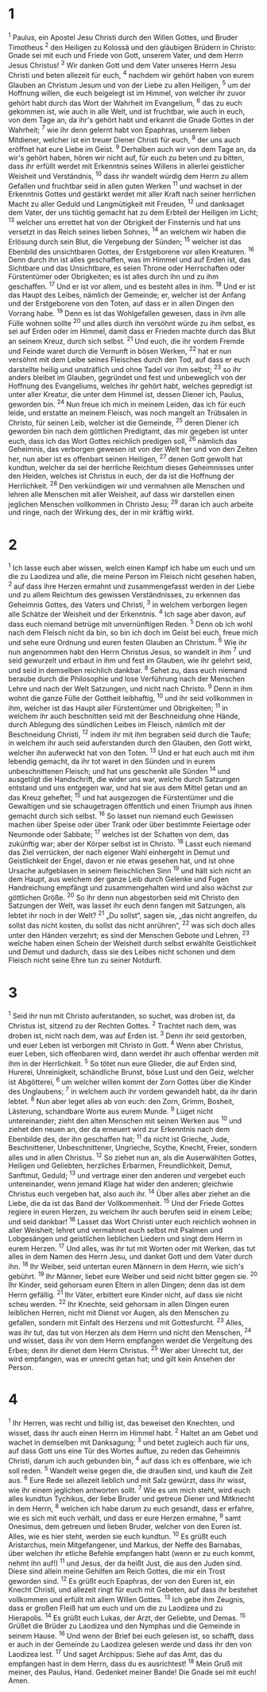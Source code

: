 # 1
<sup>1</sup> Paulus, ein Apostel Jesu Christi durch den Willen Gottes, und Bruder Timotheus <sup>2</sup> den Heiligen zu Kolossä und den gläubigen Brüdern in Christo: Gnade sei mit euch und Friede von Gott, unserem Vater, und dem Herrn Jesus Christus! <sup>3</sup> Wir danken Gott und dem Vater unseres Herrn Jesu Christi und beten allezeit für euch, <sup>4</sup> nachdem wir gehört haben von eurem Glauben an Christum Jesum und von der Liebe zu allen Heiligen, <sup>5</sup> um der Hoffnung willen, die euch beigelegt ist im Himmel, von welcher ihr zuvor gehört habt durch das Wort der Wahrheit im Evangelium, <sup>6</sup> das zu euch gekommen ist, wie auch in alle Welt, und ist fruchtbar, wie auch in euch, von dem Tage an, da ihr's gehört habt und erkannt die Gnade Gottes in der Wahrheit; <sup>7</sup> wie ihr denn gelernt habt von Epaphras, unserem lieben Mitdiener, welcher ist ein treuer Diener Christi für euch, <sup>8</sup> der uns auch eröffnet hat eure Liebe im Geist. <sup>9</sup> Derhalben auch wir von dem Tage an, da wir's gehört haben, hören wir nicht auf, für euch zu beten und zu bitten, dass ihr erfüllt werdet mit Erkenntnis seines Willens in allerlei geistlicher Weisheit und Verständnis, <sup>10</sup> dass ihr wandelt würdig dem Herrn zu allem Gefallen und fruchtbar seid in allen guten Werken <sup>11</sup> und wachset in der Erkenntnis Gottes und gestärkt werdet mit aller Kraft nach seiner herrlichen Macht zu aller Geduld und Langmütigkeit mit Freuden, <sup>12</sup> und danksaget dem Vater, der uns tüchtig gemacht hat zu dem Erbteil der Heiligen im Licht; <sup>13</sup> welcher uns errettet hat von der Obrigkeit der Finsternis und hat uns versetzt in das Reich seines lieben Sohnes, <sup>14</sup> an welchem wir haben die Erlösung durch sein Blut, die Vergebung der Sünden; <sup>15</sup> welcher ist das Ebenbild des unsichtbaren Gottes, der Erstgeborene vor allen Kreaturen. <sup>16</sup> Denn durch ihn ist alles geschaffen, was im Himmel und auf Erden ist, das Sichtbare und das Unsichtbare, es seien Throne oder Herrschaften oder Fürstentümer oder Obrigkeiten; es ist alles durch ihn und zu ihm geschaffen. <sup>17</sup> Und er ist vor allem, und es besteht alles in ihm. <sup>18</sup> Und er ist das Haupt des Leibes, nämlich der Gemeinde; er, welcher ist der Anfang und der Erstgeborene von den Toten, auf dass er in allen Dingen den Vorrang habe. <sup>19</sup> Denn es ist das Wohlgefallen gewesen, dass in ihm alle Fülle wohnen sollte <sup>20</sup> und alles durch ihn versöhnt würde zu ihm selbst, es sei auf Erden oder im Himmel, damit dass er Frieden machte durch das Blut an seinem Kreuz, durch sich selbst. <sup>21</sup> Und euch, die ihr vordem Fremde und Feinde waret durch die Vernunft in bösen Werken, <sup>22</sup> hat er nun versöhnt mit dem Leibe seines Fleisches durch den Tod, auf dass er euch darstellte heilig und unsträflich und ohne Tadel vor ihm selbst; <sup>23</sup> so ihr anders bleibet im Glauben, gegründet und fest und unbeweglich von der Hoffnung des Evangeliums, welches ihr gehört habt, welches gepredigt ist unter aller Kreatur, die unter dem Himmel ist, dessen Diener ich, Paulus, geworden bin. <sup>24</sup> Nun freue ich mich in meinem Leiden, das ich für euch leide, und erstatte an meinem Fleisch, was noch mangelt an Trübsalen in Christo, für seinen Leib, welcher ist die Gemeinde, <sup>25</sup> deren Diener ich geworden bin nach dem göttlichen Predigtamt, das mir gegeben ist unter euch, dass ich das Wort Gottes reichlich predigen soll, <sup>26</sup> nämlich das Geheimnis, das verborgen gewesen ist von der Welt her und von den Zeiten her, nun aber ist es offenbart seinen Heiligen, <sup>27</sup> denen Gott gewollt hat kundtun, welcher da sei der herrliche Reichtum dieses Geheimnisses unter den Heiden, welches ist Christus in euch, der da ist die Hoffnung der Herrlichkeit. <sup>28</sup> Den verkündigen wir und vermahnen alle Menschen und lehren alle Menschen mit aller Weisheit, auf dass wir darstellen einen jeglichen Menschen vollkommen in Christo Jesu; <sup>29</sup> daran ich auch arbeite und ringe, nach der Wirkung des, der in mir kräftig wirkt.
# 2
<sup>1</sup> Ich lasse euch aber wissen, welch einen Kampf ich habe um euch und um die zu Laodizea und alle, die meine Person im Fleisch nicht gesehen haben, <sup>2</sup> auf dass ihre Herzen ermahnt und zusammengefasst werden in der Liebe und zu allem Reichtum des gewissen Verständnisses, zu erkennen das Geheimnis Gottes, des Vaters und Christi, <sup>3</sup> in welchem verborgen liegen alle Schätze der Weisheit und der Erkenntnis. <sup>4</sup> Ich sage aber davon, auf dass euch niemand betrüge mit unvernünftigen Reden. <sup>5</sup> Denn ob ich wohl nach dem Fleisch nicht da bin, so bin ich doch im Geist bei euch, freue mich und sehe eure Ordnung und euren festen Glauben an Christum. <sup>6</sup> Wie ihr nun angenommen habt den Herrn Christus Jesus, so wandelt in ihm <sup>7</sup> und seid gewurzelt und erbaut in ihm und fest im Glauben, wie ihr gelehrt seid, und seid in demselben reichlich dankbar. <sup>8</sup> Sehet zu, dass euch niemand beraube durch die Philosophie und lose Verführung nach der Menschen Lehre und nach der Welt Satzungen, und nicht nach Christo. <sup>9</sup> Denn in ihm wohnt die ganze Fülle der Gottheit leibhaftig, <sup>10</sup> und ihr seid vollkommen in ihm, welcher ist das Haupt aller Fürstentümer und Obrigkeiten; <sup>11</sup> in welchem ihr auch beschnitten seid mit der Beschneidung ohne Hände, durch Ablegung des sündlichen Leibes im Fleisch, nämlich mit der Beschneidung Christi, <sup>12</sup> indem ihr mit ihm begraben seid durch die Taufe; in welchem ihr auch seid auferstanden durch den Glauben, den Gott wirkt, welcher ihn auferweckt hat von den Toten. <sup>13</sup> Und er hat euch auch mit ihm lebendig gemacht, da ihr tot waret in den Sünden und in eurem unbeschnittenen Fleisch; und hat uns geschenkt alle Sünden <sup>14</sup> und ausgetilgt die Handschrift, die wider uns war, welche durch Satzungen entstand und uns entgegen war, und hat sie aus dem Mittel getan und an das Kreuz geheftet; <sup>15</sup> und hat ausgezogen die Fürstentümer und die Gewaltigen und sie schaugetragen öffentlich und einen Triumph aus ihnen gemacht durch sich selbst. <sup>16</sup> So lasset nun niemand euch Gewissen machen über Speise oder über Trank oder über bestimmte Feiertage oder Neumonde oder Sabbate; <sup>17</sup> welches ist der Schatten von dem, das zukünftig war; aber der Körper selbst ist in Christo. <sup>18</sup> Lasst euch niemand das Ziel verrücken, der nach eigener Wahl einhergeht in Demut und Geistlichkeit der Engel, davon er nie etwas gesehen hat, und ist ohne Ursache aufgeblasen in seinem fleischlichen Sinn <sup>19</sup> und hält sich nicht an dem Haupt, aus welchem der ganze Leib durch Gelenke und Fugen Handreichung empfängt und zusammengehalten wird und also wächst zur göttlichen Größe. <sup>20</sup> So ihr denn nun abgestorben seid mit Christo den Satzungen der Welt, was lasset ihr euch denn fangen mit Satzungen, als lebtet ihr noch in der Welt? <sup>21</sup> „Du sollst“, sagen sie, „das nicht angreifen, du sollst das nicht kosten, du sollst das nicht anrühren“, <sup>22</sup> was sich doch alles unter den Händen verzehrt; es sind der Menschen Gebote und Lehren, <sup>23</sup> welche haben einen Schein der Weisheit durch selbst erwählte Geistlichkeit und Demut und dadurch, dass sie des Leibes nicht schonen und dem Fleisch nicht seine Ehre tun zu seiner Notdurft.
# 3
<sup>1</sup> Seid ihr nun mit Christo auferstanden, so suchet, was droben ist, da Christus ist, sitzend zu der Rechten Gottes. <sup>2</sup> Trachtet nach dem, was droben ist, nicht nach dem, was auf Erden ist. <sup>3</sup> Denn ihr seid gestorben, und euer Leben ist verborgen mit Christo in Gott. <sup>4</sup> Wenn aber Christus, euer Leben, sich offenbaren wird, dann werdet ihr auch offenbar werden mit ihm in der Herrlichkeit. <sup>5</sup> So tötet nun eure Glieder, die auf Erden sind, Hurerei, Unreinigkeit, schändliche Brunst, böse Lust und den Geiz, welcher ist Abgötterei, <sup>6</sup> um welcher willen kommt der Zorn Gottes über die Kinder des Unglaubens; <sup>7</sup> in welchem auch ihr vordem gewandelt habt, da ihr darin lebtet. <sup>8</sup> Nun aber leget alles ab von euch: den Zorn, Grimm, Bosheit, Lästerung, schandbare Worte aus eurem Munde. <sup>9</sup> Lüget nicht untereinander; zieht den alten Menschen mit seinen Werken aus <sup>10</sup> und ziehet den neuen an, der da erneuert wird zur Erkenntnis nach dem Ebenbilde des, der ihn geschaffen hat; <sup>11</sup> da nicht ist Grieche, Jude, Beschnittener, Unbeschnittener, Ungrieche, Scythe, Knecht, Freier, sondern alles und in allen Christus. <sup>12</sup> So ziehet nun an, als die Auserwählten Gottes, Heiligen und Geliebten, herzliches Erbarmen, Freundlichkeit, Demut, Sanftmut, Geduld; <sup>13</sup> und vertrage einer den anderen und vergebet euch untereinander, wenn jemand Klage hat wider den anderen; gleichwie Christus euch vergeben hat, also auch ihr. <sup>14</sup> Über alles aber ziehet an die Liebe, die da ist das Band der Vollkommenheit. <sup>15</sup> Und der Friede Gottes regiere in euren Herzen, zu welchem ihr auch berufen seid in einem Leibe; und seid dankbar! <sup>16</sup> Lasset das Wort Christi unter euch reichlich wohnen in aller Weisheit; lehret und vermahnet euch selbst mit Psalmen und Lobgesängen und geistlichen lieblichen Liedern und singt dem Herrn in eurem Herzen. <sup>17</sup> Und alles, was ihr tut mit Worten oder mit Werken, das tut alles in dem Namen des Herrn Jesu, und danket Gott und dem Vater durch ihn. <sup>18</sup> Ihr Weiber, seid untertan euren Männern in dem Herrn, wie sich's gebührt. <sup>19</sup> Ihr Männer, liebet eure Weiber und seid nicht bitter gegen sie. <sup>20</sup> Ihr Kinder, seid gehorsam euren Eltern in allen Dingen; denn das ist dem Herrn gefällig. <sup>21</sup> Ihr Väter, erbittert eure Kinder nicht, auf dass sie nicht scheu werden. <sup>22</sup> Ihr Knechte, seid gehorsam in allen Dingen euren leiblichen Herren, nicht mit Dienst vor Augen, als den Menschen zu gefallen, sondern mit Einfalt des Herzens und mit Gottesfurcht. <sup>23</sup> Alles, was ihr tut, das tut von Herzen als dem Herrn und nicht den Menschen, <sup>24</sup> und wisset, dass ihr von dem Herrn empfangen werdet die Vergeltung des Erbes; denn ihr dienet dem Herrn Christus. <sup>25</sup> Wer aber Unrecht tut, der wird empfangen, was er unrecht getan hat; und gilt kein Ansehen der Person.
# 4
<sup>1</sup> Ihr Herren, was recht und billig ist, das beweiset den Knechten, und wisset, dass ihr auch einen Herrn im Himmel habt. <sup>2</sup> Haltet an am Gebet und wachet in demselben mit Danksagung; <sup>3</sup> und betet zugleich auch für uns, auf dass Gott uns eine Tür des Wortes auftue, zu reden das Geheimnis Christi, darum ich auch gebunden bin, <sup>4</sup> auf dass ich es offenbare, wie ich soll reden. <sup>5</sup> Wandelt weise gegen die, die draußen sind, und kauft die Zeit aus. <sup>6</sup> Eure Rede sei allezeit lieblich und mit Salz gewürzt, dass ihr wisst, wie ihr einem jeglichen antworten sollt. <sup>7</sup> Wie es um mich steht, wird euch alles kundtun Tychikus, der liebe Bruder und getreue Diener und Mitknecht in dem Herrn, <sup>8</sup> welchen ich habe darum zu euch gesandt, dass er erfahre, wie es sich mit euch verhält, und dass er eure Herzen ermahne, <sup>9</sup> samt Onesimus, dem getreuen und lieben Bruder, welcher von den Euren ist. Alles, wie es hier steht, werden sie euch kundtun. <sup>10</sup> Es grüßt euch Aristarchus, mein Mitgefangener, und Markus, der Neffe des Barnabas, über welchen ihr etliche Befehle empfangen habt (wenn er zu euch kommt, nehmt ihn auf!) <sup>11</sup> und Jesus, der da heißt Just, die aus den Juden sind. Diese sind allein meine Gehilfen am Reich Gottes, die mir ein Trost geworden sind. <sup>12</sup> Es grüßt euch Epaphras, der von den Euren ist, ein Knecht Christi, und allezeit ringt für euch mit Gebeten, auf dass ihr bestehet vollkommen und erfüllt mit allem Willen Gottes. <sup>13</sup> Ich gebe ihm Zeugnis, dass er großen Fleiß hat um euch und um die zu Laodizea und zu Hierapolis. <sup>14</sup> Es grüßt euch Lukas, der Arzt, der Geliebte, und Demas. <sup>15</sup> Grüßet die Brüder zu Laodizea und den Nymphas und die Gemeinde in seinem Hause. <sup>16</sup> Und wenn der Brief bei euch gelesen ist, so schafft, dass er auch in der Gemeinde zu Laodizea gelesen werde und dass ihr den von Laodizea lest. <sup>17</sup> Und saget Archippus: Siehe auf das Amt, das du empfangen hast in dem Herrn, dass du es ausrichtest! <sup>18</sup> Mein Gruß mit meiner, des Paulus, Hand. Gedenket meiner Bande! Die Gnade sei mit euch! Amen.